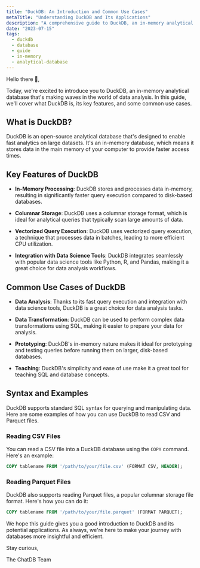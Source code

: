 ```yaml
---
title: "DuckDB: An Introduction and Common Use Cases"
metaTitle: "Understanding DuckDB and Its Applications"
description: "A comprehensive guide to DuckDB, an in-memory analytical database, and its common use cases."
date: "2023-07-15"
tags:
  - duckdb
  - database
  - guide
  - in-memory
  - analytical-database
---
```


Hello there 👋,

Today, we're excited to introduce you to DuckDB, an in-memory analytical database that's making waves in the world of data analysis. In this guide, we'll cover what DuckDB is, its key features, and some common use cases.

## What is DuckDB?

DuckDB is an open-source analytical database that's designed to enable fast analytics on large datasets. It's an in-memory database, which means it stores data in the main memory of your computer to provide faster access times.

## Key Features of DuckDB

- **In-Memory Processing**: DuckDB stores and processes data in-memory, resulting in significantly faster query execution compared to disk-based databases.

- **Columnar Storage**: DuckDB uses a columnar storage format, which is ideal for analytical queries that typically scan large amounts of data.

- **Vectorized Query Execution**: DuckDB uses vectorized query execution, a technique that processes data in batches, leading to more efficient CPU utilization.

- **Integration with Data Science Tools**: DuckDB integrates seamlessly with popular data science tools like Python, R, and Pandas, making it a great choice for data analysis workflows.

## Common Use Cases of DuckDB

- **Data Analysis**: Thanks to its fast query execution and integration with data science tools, DuckDB is a great choice for data analysis tasks.

- **Data Transformation**: DuckDB can be used to perform complex data transformations using SQL, making it easier to prepare your data for analysis.

- **Prototyping**: DuckDB's in-memory nature makes it ideal for prototyping and testing queries before running them on larger, disk-based databases.

- **Teaching**: DuckDB's simplicity and ease of use make it a great tool for teaching SQL and database concepts.

## Syntax and Examples

DuckDB supports standard SQL syntax for querying and manipulating data. Here are some examples of how you can use DuckDB to read CSV and Parquet files.

### Reading CSV Files

You can read a CSV file into a DuckDB database using the `COPY` command. Here's an example:

```sql
COPY tablename FROM '/path/to/your/file.csv' (FORMAT CSV, HEADER);
```

### Reading Parquet Files

DuckDB also supports reading Parquet files, a popular columnar storage file format. Here's how you can do it:

```sql
COPY tablename FROM '/path/to/your/file.parquet' (FORMAT PARQUET);
```

We hope this guide gives you a good introduction to DuckDB and its potential applications. As always, we're here to make your journey with databases more insightful and efficient.

Stay curious,

The ChatDB Team
